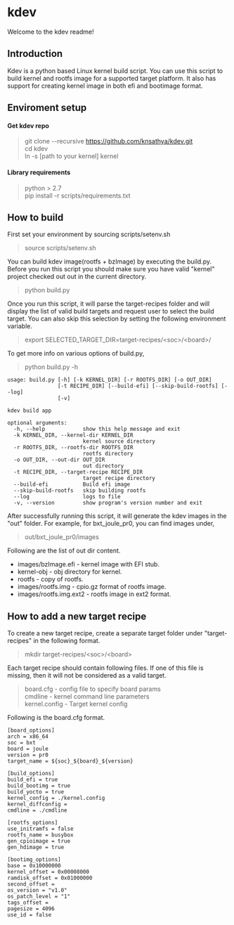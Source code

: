 # kdev

Welcome to the kdev readme!

## Introduction

Kdev is a python based Linux kernel build script. You can use this script to build kernel and rootfs image for a supported target platform. It also has support for creating kernel image in both efi and bootimage format.

## Enviroment setup

#### Get kdev repo
> git clone --recursive https://github.com/knsathya/kdev.git  
> cd kdev   
> ln -s [path to your kernel] kernel  

#### Library requirements
> python > 2.7    
> pip install -r scripts/requirements.txt  

## How to build

First set your environment by sourcing scripts/setenv.sh  
> source scripts/setenv.sh

You can build kdev image(rootfs + bzImage) by executing the build.py. Before you run this script you should make sure you have valid "kernel" project checked out out in the current directory.
> python build.py

Once you run this script, it will parse the target-recipes folder and will display the list of valid build targets and request user to select the build target. You can also skip this selection by setting the following environment variable.
> export SELECTED_TARGET_DIR=target-recipes/\<soc\>/\<board\>/

To get more info on various options of build.py,
> python build.py -h

    usage: build.py [-h] [-k KERNEL_DIR] [-r ROOTFS_DIR] [-o OUT_DIR]
                    [-t RECIPE_DIR] [--build-efi] [--skip-build-rootfs] [--log]
                    [-v]

    kdev build app

    optional arguments:
      -h, --help            show this help message and exit
      -k KERNEL_DIR, --kernel-dir KERNEL_DIR
                            kernel source directory
      -r ROOTFS_DIR, --rootfs-dir ROOTFS_DIR
                            rootfs directory
      -o OUT_DIR, --out-dir OUT_DIR
                            out directory
      -t RECIPE_DIR, --target-recipe RECIPE_DIR
                            target recipe directory
      --build-efi           Build efi image
      --skip-build-rootfs   skip building rootfs
      --log                 logs to file
      -v, --version         show program's version number and exit

After successfully running this script, it will generate the kdev images in the "out" folder. For example, for bxt_joule_pr0, you can find images under,    
> out/bxt_joule_pr0/images  

Following are the list of out dir content.  
* images/bzImage.efi     - kernel image with EFI stub.    
* kernel-obj      - obj directory for kernel.  
* rootfs          - copy of rootfs.  
* images/rootfs.img      - cpio.gz format of rootfs image.  
* images/rootfs.img.ext2 - rootfs image in ext2 format.   

## How to add a new target recipe

To create a new target recipe, create a separate target folder under "target-recipes" in the following format.

> mkdir target-recipes/\<soc\>/\<board\>

Each target recipe should contain following files. If one of this file is missing, then it will not be considered as a valid target.
  
> board.cfg - config file to specify board params  
> cmdline - kernel command line parameters  
> kernel.config - Target kernel config

Following is the board.cfg format.  

    [board_options]
    arch = x86_64
    soc = bxt 
    board = joule
    version = pr0 
    target_name = ${soc}_${board}_${version}

    [build_options]
    build_efi = true
    build_bootimg = true
    build_yocto = true
    kernel_config = ./kernel.config
    kernel_diffconfig =
    cmdline = ./cmdline

    [rootfs_options]
    use_initramfs = false
    rootfs_name = busybox
    gen_cpioimage = true
    gen_hdimage = true

    [bootimg_options]
    base = 0x10000000
    kernel_offset = 0x00008000
    ramdisk_offset = 0x01000000
    second_offset =
    os_version = "v1.0"
    os_patch_level = "1" 
    tags_offset =
    pagesize = 4096
    use_id = false


